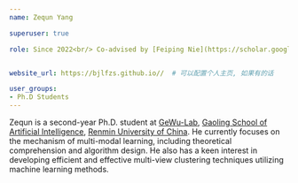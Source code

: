 ```yaml
---
name: Zequn Yang

superuser: true

role: Since 2022<br/> Co-advised by [Feiping Nie](https://scholar.google.com/citations?user=2oB4nAIAAAAJ&hl=en)


website_url: https://bjlfzs.github.io//  # 可以配置个人主页, 如果有的话

user_groups:
- Ph.D Students
---
```


Zequn is a second-year Ph.D. student at [GeWu-Lab](https://dtaoo.github.io/group.html), [Gaoling School of Artificial Intelligence](http://ai.ruc.edu.cn/), [Renmin University of China](https://www.ruc.edu.cn/). He currently focuses on the mechanism of multi-modal learning, including theoretical comprehension and algorithm design. He also has a keen interest in developing efficient and effective multi-view clustering techniques utilizing machine learning methods.

